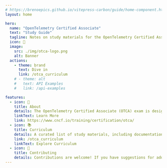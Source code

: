 ```yaml
---
# https://brenoepics.github.io/vitepress-carbon/guide/home-component.html
layout: home

hero:
  name: "OpenTelemetry Certified Associate"
  text: "Study Guide"
  tagline: Notes on study materials for the OpenTelemetry Certified Associate (OTCA) exam. This is a work in progress and will be updated as I study.
  icon: 🔭
  image:
    src: ./img/otca-logo.png
    alt: Banner
  actions:
    - theme: brand
      text: Dive in
      link: /otca_curriculum
    # - theme: alt
    #   text: API Examples
    #   link: /api-examples

features:
  - icon: 📡
    title: About
    details: The OpenTelemetry Certified Associate (OTCA) exam is designed to validate your understanding of OpenTelemetry concepts and practices.
    linkText: Learn More
    link: https://www.cncf.io/training/certification/otca/
  - icon: 📚
    title: Curriculum
    details: A curated list of study materials, including documentation, courses.
    link: /otca_curriculum
    linkText: Explore Curriculum
  - icon: 📝
    title: Contributing
    details: Contributions are welcome! If you have suggestions for additional resources or improvements, please open an issue or submit a pull request on GitHub.
---
```


